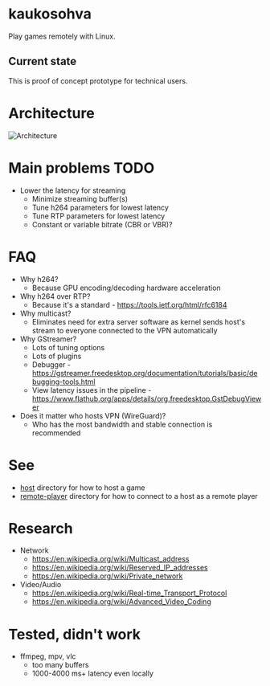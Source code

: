 # kaukosohva

Play games remotely with Linux.

## Current state 

This is proof of concept prototype for technical users. 

# Architecture

![Architecture](https://github.com/raspi/kaukosohva/blob/master/doc/Architecture.png)

# Main problems TODO

* Lower the latency for streaming
  * Minimize streaming buffer(s)
  * Tune h264 parameters for lowest latency
  * Tune RTP parameters for lowest latency
  * Constant or variable bitrate (CBR or VBR)?

# FAQ

* Why h264?
  * Because GPU encoding/decoding hardware acceleration
* Why h264 over RTP?
  * Because it's a standard - https://tools.ietf.org/html/rfc6184
* Why multicast?
  * Eliminates need for extra server software as kernel sends host's stream to everyone connected to the VPN automatically
* Why GStreamer?
  * Lots of tuning options
  * Lots of plugins
  * Debugger - https://gstreamer.freedesktop.org/documentation/tutorials/basic/debugging-tools.html
  * View latency issues in the pipeline - https://www.flathub.org/apps/details/org.freedesktop.GstDebugViewer
* Does it matter who hosts VPN (WireGuard)?
  * Who has the most bandwidth and stable connection is recommended
  
# See 

* [host](host) directory for how to host a game
* [remote-player](remote-player) directory for how to connect to a host as a remote player

# Research

* Network
  * https://en.wikipedia.org/wiki/Multicast_address
  * https://en.wikipedia.org/wiki/Reserved_IP_addresses
  * https://en.wikipedia.org/wiki/Private_network
* Video/Audio
  * https://en.wikipedia.org/wiki/Real-time_Transport_Protocol
  * https://en.wikipedia.org/wiki/Advanced_Video_Coding

# Tested, didn't work

* ffmpeg, mpv, vlc 
  * too many buffers
  * 1000-4000 ms+ latency even locally

